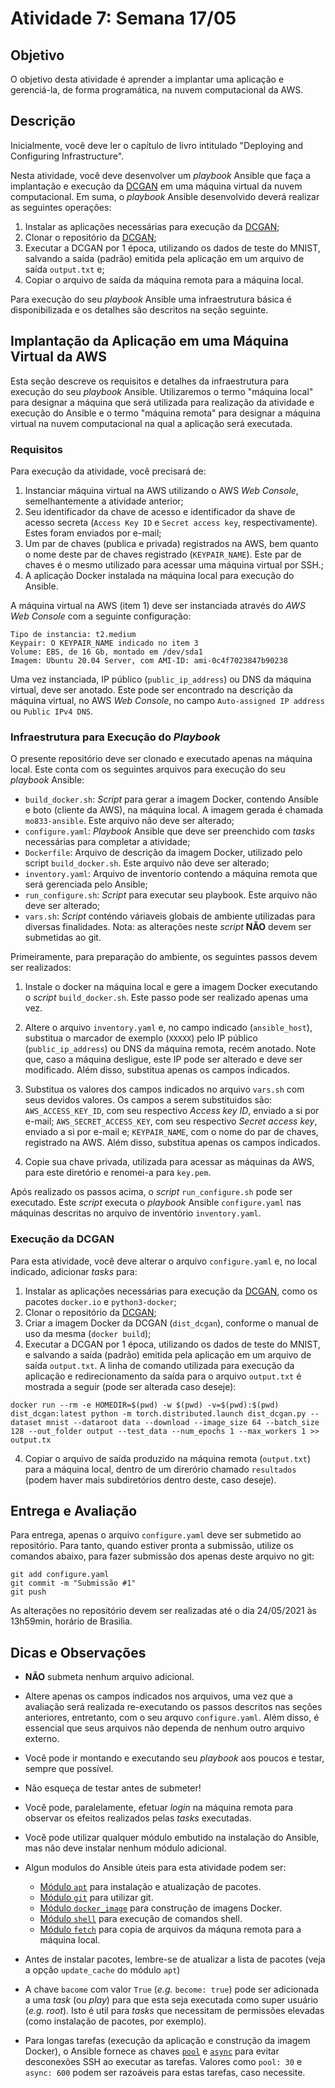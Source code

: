 # Atividade 7: Semana 17/05

## Objetivo

O objetivo desta atividade é aprender a implantar uma aplicação e gerenciá-la, de forma programática, na nuvem computacional da AWS. 

## Descrição

Inicialmente, você deve ler o capítulo de livro intitulado "Deploying and Configuring Infrastructure". 

Nesta atividade, você deve desenvolver um *playbook* Ansible que faça a implantação e execução da [DCGAN](https://github.com/otavioon/Distributed-DCGAN.git) em uma máquina virtual da nuvem computacional. 
Em suma, o *playbook* Ansible desenvolvido deverá realizar as seguintes operações:
1. Instalar as aplicações necessárias para execução da [DCGAN](https://github.com/otavioon/Distributed-DCGAN.git);
2. Clonar o repositório da [DCGAN](https://github.com/otavioon/Distributed-DCGAN.git);
3. Executar a DCGAN por 1 época, utilizando os dados de teste do MNIST, salvando a saída (padrão) emitida pela aplicação em um arquivo de saída ``output.txt`` e;
4. Copiar o arquivo de saída da máquina remota para a máquina local.

Para execução do seu *playbook* Ansible uma infraestrutura básica é disponibilizada e os detalhes são descritos na seção seguinte.

## Implantação da Aplicação em uma Máquina Virtual da AWS

Esta seção descreve os requisitos e detalhes da infraestrutura para execução do seu *playbook* Ansible. 
Utilizaremos o termo "máquina local" para designar a máquina que será utilizada para realização da atividade e execução do Ansible e o termo "máquina remota" para designar a máquina virtual na nuvem computacional na qual a aplicação será executada. 

### Requisitos

Para execução da atividade, você precisará de:
1. Instanciar máquina virtual na AWS utilizando o AWS *Web Console*, semelhantemente a atividade anterior;
2. Seu identificador da chave de acesso e identificador da shave de acesso secreta (`Access Key ID` e `Secret access key`, respectivamente). Estes foram enviados por e-mail;
3. Um par de chaves (publica e privada) registrados na AWS, bem quanto o nome deste par de chaves registrado (`KEYPAIR_NAME`). Este par de chaves é o mesmo utilizado para acessar uma máquina virtual por SSH.;
4. A aplicação Docker instalada na máquina local para execução do Ansible.

A máquina virtual na AWS (item 1) deve ser instanciada através do *AWS Web Console* com a seguinte configuração:

```
Tipo de instancia: t2.medium
Keypair: O KEYPAIR_NAME indicado no item 3
Volume: EBS, de 16 Gb, montado em /dev/sda1
Imagem: Ubuntu 20.04 Server, com AMI-ID: ami-0c4f7023847b90238
```

Uma vez instanciada, IP público (`public_ip_address`) ou DNS da máquina virtual, deve ser anotado. Este pode ser encontrado na descrição da máquina virtual, no AWS  *Web Console*, no campo `Auto-assigned IP address` ou `Public IPv4 DNS`.

### Infraestrutura para Execução do *Playbook*

O presente repositório deve ser clonado e executado apenas na máquina local. 
Este conta com os seguintes arquivos para execução do seu *playbook* Ansible:

- ``build_docker.sh``: *Script* para gerar a imagem Docker, contendo Ansible e boto (cliente da AWS), na máquina local. A imagem gerada é chamada `mo833-ansible`. Este arquivo não deve ser alterado;
- ``configure.yaml``: *Playbook* Ansible que deve ser preenchido com *tasks* necessárias para completar a atividade;
- ``Dockerfile``: Arquivo de descrição da imagem Docker, utilizado pelo script `build_docker.sh`. Este arquivo não deve ser alterado;
- ``inventory.yaml``: Arquivo de inventorio contendo a máquina remota que será gerenciada pelo Ansible;
- ``run_configure.sh``: *Script* para executar seu playbook. Este arquivo não deve ser alterado;
- ``vars.sh``: *Script* conténdo váriaveis globais de ambiente utilizadas para diversas finalidades. Nota: as alterações neste *script* **NÃO** devem ser submetidas ao git.

Primeiramente, para preparação do ambiente, os seguintes passos devem ser realizados:

1. Instale o docker na máquina local e gere a imagem Docker executando o *script* `build_docker.sh`. Este passo pode ser realizado apenas uma vez.

2. Altere o arquivo `inventory.yaml` e, no campo indicado (`ansible_host`), substitua o marcador de exemplo (`XXXXX`) pelo IP público (`public_ip_address`) ou DNS da máquina remota, recém anotado. Note que, caso a máquina desligue, este IP pode ser alterado e deve ser modificado. Além disso, substitua apenas os campos indicados.

3. Substitua os valores dos campos indicados no arquivo `vars.sh` com seus devidos valores. Os campos a serem substituidos são: `AWS_ACCESS_KEY_ID`, com seu respectivo *Access key ID*, enviado a si por e-mail; `AWS_SECRET_ACCESS_KEY`, com seu respectivo *Secret access key*, enviado a si por e-mail e; `KEYPAIR_NAME`, com o nome do par de chaves, registrado na AWS. Além disso, substitua apenas os campos indicados.

4. Copie sua chave privada, utilizada para acessar as máquinas da AWS, para este diretório e renomei-a para `key.pem`.

Após realizado os passos acima, o *script* `run_configure.sh` pode ser executado. 
Este *script* executa o *playbook* Ansible `configure.yaml` nas máquinas descritas no arquivo de inventório `inventory.yaml`.

### Execução da DCGAN

Para esta atividade, você deve alterar o arquivo `configure.yaml` e, no local indicado, adicionar *tasks* para:

1. Instalar as aplicações necessárias para execução da [DCGAN](https://github.com/otavioon/Distributed-DCGAN.git), como os pacotes `docker.io` e `python3-docker`;
2. Clonar o repositório da [DCGAN](https://github.com/otavioon/Distributed-DCGAN.git);
3. Criar a imagem Docker da DCGAN (`dist_dcgan`), conforme o manual de uso da mesma (`docker build`);
4. Executar a DCGAN por 1 época, utilizando os dados de teste do MNIST, e salvando a saída (padrão) emitida pela aplicação em um arquivo de saída ``output.txt``. A linha de comando utilizada para execução da aplicação e redirecionamento da saída para o arquivo `output.txt` é mostrada a seguir (pode ser alterada caso deseje):
```
docker run --rm -e HOMEDIR=$(pwd) -w $(pwd) -v=$(pwd):$(pwd) dist_dcgan:latest python -m torch.distributed.launch dist_dcgan.py --dataset mnist --dataroot data --download --image_size 64 --batch_size 128 --out_folder output --test_data --num_epochs 1 --max_workers 1 >> output.tx
```
4. Copiar o arquivo de saída produzido na máquina remota (`output.txt`) para a máquina local, dentro de um direrório chamado `resultados` (podem haver mais subdiretórios dentro deste, caso deseje).

## Entrega e Avaliação

Para entrega, apenas o arquivo `configure.yaml` deve ser submetido ao repositório. Para tanto, quando estiver pronta a submissão, utilize os comandos abaixo, para fazer submissão dos apenas deste arquivo no git:
```
git add configure.yaml
git commit -m "Submissão #1"
git push
```

As alterações no repositório devem ser realizadas até o dia 24/05/2021 às 13h59min, horário de Brasilia.

## Dicas e Observações
- **NÃO** submeta nenhum arquivo adicional.

- Altere apenas os campos indicados nos arquivos, uma vez que a avaliação será realizada re-executando os passos descritos nas seções anteriores, entretanto, com o seu arquvo `configure.yaml`. Além disso, é essencial que seus arquivos não dependa de nenhum outro arquivo externo.

- Você pode ir montando e executando seu *playbook* aos poucos e testar, sempre que possível.

- Não esqueça de testar antes de submeter!

- Você pode, paralelamente, efetuar *login* na máquina remota para observar os efeitos realizados pelas *tasks* executadas.

- Você pode utilizar qualquer módulo embutido na instalação do Ansible, mas não deve instalar nenhum módulo adicional.

- Algun modulos do Ansible úteis para esta atividade podem ser: 
    - [Módulo `apt`](https://docs.ansible.com/ansible/latest/collections/ansible/builtin/apt_module.html) para instalação e atualização de pacotes.
    - [Módulo `git`](https://docs.ansible.com/ansible/latest/collections/ansible/builtin/git_module.html) para utilizar git.
    - [Módulo `docker_image`](https://docs.ansible.com/ansible/latest/collections/community/docker/docker_image_module.html) para construção de imagens Docker.
    - [Módulo `shell`](https://docs.ansible.com/ansible/latest/collections/ansible/builtin/shell_module.html) para execução de comandos shell.
    - [Módulo `fetch`](https://docs.ansible.com/ansible/latest/collections/ansible/builtin/fetch_module.html) para copia de arquivos da máquna remota para a máquina local.

- Antes de instalar pacotes, lembre-se de atualizar a lista de pacotes (veja a opção `update_cache` do módulo `apt`)

- A chave `bacome` com valor `True` (*e.g.* `become: true`) pode ser adicionada a uma *task* (ou *play*) para que esta seja executada como super usuário (*e.g.* *root*). Isto é util para *tasks* que necessitam de permissões elevadas (como instalação de pacotes, por exemplo).

- Para longas tarefas (execução da aplicação e construção da imagem Docker), o Ansible fornece as chaves [`pool`](https://docs.ansible.com/ansible/latest/user_guide/playbooks_async.html#asynchronous-playbook-tasks) e [`async`](https://docs.ansible.com/ansible/latest/user_guide/playbooks_async.html#asynchronous-playbook-tasks) para evitar desconexões SSH ao executar as tarefas. Valores como `pool: 30` e `async: 600` podem ser razoáveis para estas tarefas, caso necessite.